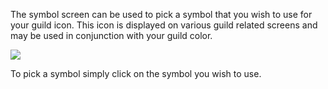 ---
---
The symbol screen can be used to pick a symbol that you wish to use for your guild icon. This icon is displayed on various guild related screens and may be used in conjunction with your guild color.

[![](https://lohcdn.com/images/t_guildssymbol.jpg)](https://lohcdn.com/images/guildssymbol.jpg)

To pick a symbol simply click on the symbol you wish to use.
